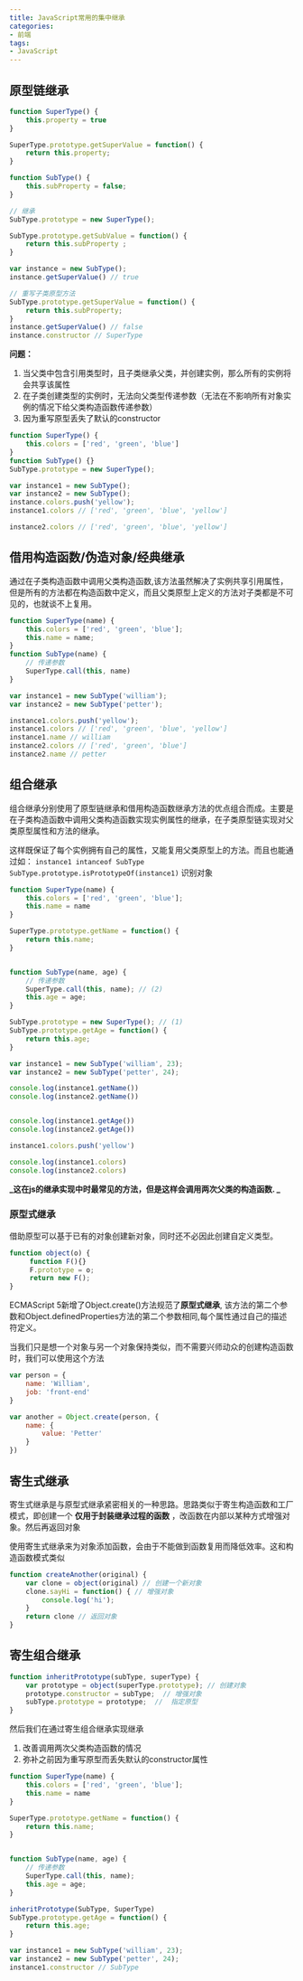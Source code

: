 ```yaml
---
title: JavaScript常用的集中继承
categories:
- 前端
tags: 
- JavaScript
---
```

## 原型链继承

```js
function SuperType() {
    this.property = true
}

SuperType.prototype.getSuperValue = function() {
    return this.property;
}

function SubType() {
    this.subProperty = false;
}

// 继承
SubType.prototype = new SuperType();

SubType.prototype.getSubValue = function() {
    return this.subProperty ;
}

var instance = new SubType();
instance.getSuperValue() // true

// 重写子类原型方法
SubType.prototype.getSuperValue = function() {
    return this.subProperty;
}
instance.getSuperValue() // false
instance.constructor // SuperType
```
**问题：**
1. 当父类中包含引用类型时，且子类继承父类，并创建实例，那么所有的实例将会共享该属性
2. 在子类创建类型的实例时，无法向父类型传递参数（无法在不影响所有对象实例的情况下给父类构造函数传递参数）
3. 因为重写原型丢失了默认的constructor
```js
function SuperType() {
    this.colors = ['red', 'green', 'blue']
}
function SubType() {}
SubType.prototype = new SuperType();

var instance1 = new SubType();
var instance2 = new SubType();
instance.colors.push('yellow');
instance1.colors // ['red', 'green', 'blue', 'yellow']

instance2.colors // ['red', 'green', 'blue', 'yellow']

```

## 借用构造函数/伪造对象/经典继承

通过在子类构造函数中调用父类构造函数,该方法虽然解决了实例共享引用属性，但是所有的方法都在构造函数中定义，而且父类原型上定义的方法对子类都是不可见的，也就谈不上复用。
```js
function SuperType(name) {
    this.colors = ['red', 'green', 'blue'];
    this.name = name;
}
function SubType(name) {
    // 传递参数
    SuperType.call(this, name)
}

var instance1 = new SubType('william');
var instance2 = new SubType('petter');

instance1.colors.push('yellow');
instance1.colors // ['red', 'green', 'blue', 'yellow']
instance1.name // william
instance2.colors // ['red', 'green', 'blue']
instance2.name // petter
```

## 组合继承
组合继承分别使用了原型链继承和借用构造函数继承方法的优点组合而成。主要是在子类构造函数中调用父类构造函数实现实例属性的继承，在子类原型链实现对父类原型属性和方法的继承。

这样既保证了每个实例拥有自己的属性，又能复用父类原型上的方法。而且也能通过如：
`instance1 intanceof SubType`
`SubType.prototype.isPrototypeOf(instance1)`
识别对象

```js
function SuperType(name) {
    this.colors = ['red', 'green', 'blue'];
    this.name = name
}

SuperType.prototype.getName = function() {
    return this.name;
}


function SubType(name, age) {
    // 传递参数
    SuperType.call(this, name); // (2)
    this.age = age;
}

SubType.prototype = new SuperType(); // (1)
SubType.prototype.getAge = function() {
    return this.age;
}

var instance1 = new SubType('william', 23);
var instance2 = new SubType('petter', 24);

console.log(instance1.getName())
console.log(instance2.getName())


console.log(instance1.getAge())
console.log(instance2.getAge())

instance1.colors.push('yellow')

console.log(instance1.colors)
console.log(instance2.colors)
```
**_这在js的继承实现中时最常见的方法，但是这样会调用两次父类的构造函数. _**

### 原型式继承
借助原型可以基于已有的对象创建新对象，同时还不必因此创建自定义类型。
```js
function object(o) {
     function F(){}
     F.prototype = o;
     return new F();
}
```
ECMAScript 5新增了Object.create()方法规范了**原型式继承**, 该方法的第二个参数和Object.definedProperties方法的第二个参数相同,每个属性通过自己的描述符定义。

当我们只是想一个对象与另一个对象保持类似，而不需要兴师动众的创建构造函数时，我们可以使用这个方法
```js
var person = {
    name: 'William',
    job: 'front-end'
}

var another = Object.create(person, {
    name: {
        value: 'Petter'
    }
})
```

## 寄生式继承
寄生式继承是与原型式继承紧密相关的一种思路。思路类似于寄生构造函数和工厂模式，即创建一个 **仅用于封装继承过程的函数** ，改函数在内部以某种方式增强对象。然后再返回对象

使用寄生式继承来为对象添加函数，会由于不能做到函数复用而降低效率。这和构造函数模式类似
```js
function createAnother(original) {
    var clone = object(original) // 创建一个新对象
    clone.sayHi = function() { // 增强对象
        console.log('hi');
    }
    return clone // 返回对象
}
```

## 寄生组合继承
```js
function inheritPrototype(subType, superType) { 
    var prototype = object(superType.prototype); // 创建对象
    prototype.constructor = subType;  // 增强对象
    subType.prototype = prototype;  //  指定原型
}
```

然后我们在通过寄生组合继承实现继承
1. 改善调用两次父类构造函数的情况
2. 弥补之前因为重写原型而丢失默认的constructor属性

```js
function SuperType(name) {
    this.colors = ['red', 'green', 'blue'];
    this.name = name
}

SuperType.prototype.getName = function() {
    return this.name;
}


function SubType(name, age) {
    // 传递参数
    SuperType.call(this, name);
    this.age = age;
}

inheritPrototype(SubType, SuperType)
SubType.prototype.getAge = function() {
    return this.age;
}

var instance1 = new SubType('william', 23);
var instance2 = new SubType('petter', 24);
instance1.constructor // SubType
```
